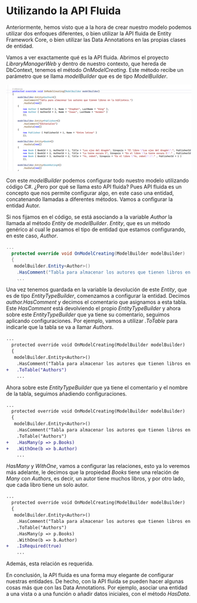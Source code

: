 # Utilizando la API Fluida

Anteriormente, hemos visto que a la hora de crear nuestro modelo podemos utilizar dos enfoques diferentes, o bien utilizar la API fluida de Entity Framework Core, o bien utilizar las Data Annotations en las propias clases de entidad.

Vamos a ver exactamente qué es la API fluida. Abrimos el proyecto _LibraryManagerWeb_ y dentro de nuestro contexto, que hereda de DbContext, tenemos el método _OnModelCreating_. Este método recibe un parámetro que se llama _modelBuilder_ que es de tipo _ModelBuilder_.

<img src="./content/model-builder.png" style="zoom:80%" alt="Vista del contexto con el método OnModelCreating.">

Con este _modelBuilder_ podemos configurar todo nuestro modelo utilizando código C#. ¿Pero por qué se llama esto API fluida? Pues API fluida es un concepto que nos permite configurar algo, en este caso una entidad, concatenando llamadas a diferentes métodos. Vamos a configurar la entidad Autor.

Si nos fijamos en el código, se está asociando a la variable _Author_ la llamada al método _Entity_ de _modelBuilder_. _Entity_, que es un método genérico al cual le pasamos el tipo de entidad que estamos configurando, en este caso, _Author_.

```csharp
...
  protected override void OnModelCreating(ModelBuilder modelBuilder)
  {
   modelBuilder.Entity<Author>()
    .HasComment("Tabla para almacenar los autores que tienen libros en la biblioteca.")
    ...
```

Una vez tenemos guardada en la variable la devolución de este _Entity_, que es de tipo _EntityTypeBuilder_, comenzamos a configurar la entidad. Decimos _author.HasComment_ y decimos el comentario que asignamos a esta tabla. Este _HasComment_ está devolviendo el propio _EntityTypeBuilder_ y ahora sobre este _EntityTypeBuilder_ que ya tiene su comentario, seguimos aplicando configuraciones. Por ejemplo, vamos a utilizar _.ToTable_ para indicarle que la tabla se va a llamar _Authors_.

```diff
...
  protected override void OnModelCreating(ModelBuilder modelBuilder)
  {
   modelBuilder.Entity<Author>()
    .HasComment("Tabla para almacenar los autores que tienen libros en la biblioteca.")
+   .ToTable("Authors")
    ...
```

Ahora sobre este _EntityTypeBuilder_ que ya tiene el comentario y el nombre de la tabla, seguimos añadiendo configuraciones.

```diff
...
  protected override void OnModelCreating(ModelBuilder modelBuilder)
  {
   modelBuilder.Entity<Author>()
    .HasComment("Tabla para almacenar los autores que tienen libros en la biblioteca.")
    .ToTable("Authors")
+   .HasMany(p => p.Books)
+   .WithOne(b => b.Author)
    ...
```

_HasMany_ y _WithOne_, vamos a configurar las relaciones, esto ya lo veremos más adelante, le decimos que la propiedad _Books_ tiene una relación de _Many_ con _Authors_, es decir, un autor tiene muchos libros, y por otro lado, que cada libro tiene un solo autor.

```diff
...
  protected override void OnModelCreating(ModelBuilder modelBuilder)
  {
   modelBuilder.Entity<Author>()
    .HasComment("Tabla para almacenar los autores que tienen libros en la biblioteca.")
    .ToTable("Authors")
    .HasMany(p => p.Books)
    .WithOne(b => b.Author)
+   .IsRequired(true)
    ...
```

Además, esta relación es requerida.

En conclusión, la API fluida es una forma muy elegante de configurar nuestras entidades. De hecho, con la API fluida se pueden hacer algunas cosas más que con las Data Annotations. Por ejemplo, asociar una entidad a una vista o a una función o añadir datos iniciales, con el método _HasData_.
